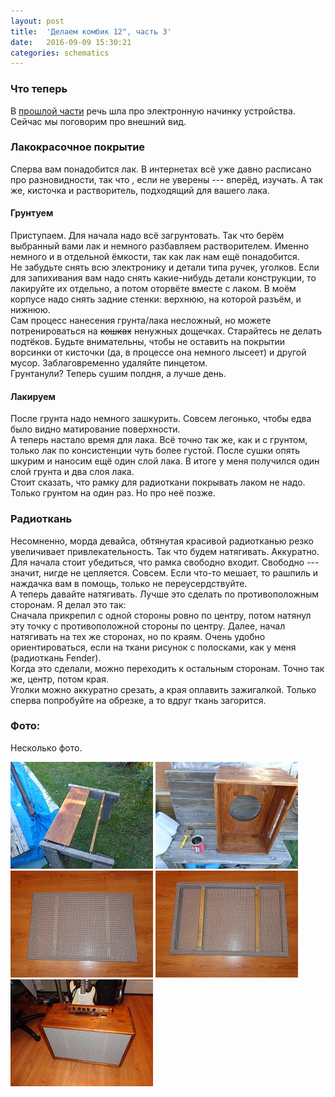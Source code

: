 ```yaml
---
layout: post
title:  'Делаем комбик 12", часть 3'
date:   2016-09-09 15:30:21
categories: schematics
---
```

<div class="modal fade" id="myModal" tabindex="-1" role="dialog" aria-labelledby="myModalLabel" aria-hidden="true">
      <div class="modal-dialog">
        <div class="modal-content">
		<center>
          <div class="modal-body">               
          </div>
		</center>
        </div><!-- /.modal-content -->
      </div><!-- /.modal-dialog -->
    </div><!-- /.modal -->

<div class="thumbnails">
</div>

### Что теперь

В [прошлой части](/schematics/cabinet_2/) речь шла про электронную начинку устройства. Сейчас мы поговорим про внешний вид.

### Лакокрасочное покрытие

Сперва вам понадобится лак. В интернетах всё уже давно расписано про разновидности, так что , если не уверены --- вперёд, изучать. А так же, кисточка и растворитель, подходящий для вашего лака.<br>

#### Грунтуем

Приступаем. Для начала надо всё загрунтовать. Так что берём выбранный вами лак и немного разбавляем растворителем. Именно немного и в отдельной ёмкости, так как лак нам ещё понадобится.<br>
Не забудьте снять всю электронику и детали типа ручек, уголков. Если для запихивания вам надо снять какие-нибудь детали конструкции, то лакируйте их отдельно, а потом оторвёте вместе с лаком. В моём корпусе надо снять задние стенки: верхнюю, на которой разъём, и нижнюю.<br>
Сам процесс нанесения грунта/лака несложный, но можете потренироваться на <s>кошках</s> ненужных дощечках. Старайтесь не делать подтёков. Будьте внимательны, чтобы не оставить на покрытии ворсинки от кисточки (да, в процессе она немного лысеет) и другой мусор. Заблаговременно удаляйте пинцетом.<br>
Грунтанули? Теперь сушим полдня, а лучше день.

#### Лакируем

После грунта надо немного зашкурить. Совсем легонько, чтобы едва было видно матирование поверхности.<br>
А теперь настало время для лака. Всё точно так же, как и с грунтом, только лак по консистенции чуть более густой. После сушки опять шкурим и наносим ещё один слой лака. В итоге у меня получился один слой грунта и два слоя лака.<br>
Стоит сказать, что рамку для радиоткани покрывать лаком не надо. Только грунтом на один раз. Но про неё позже.

### Радиоткань

Несомненно, морда девайса, обтянутая красивой радиотканью резко увеличивает привлекательность. Так что будем натягивать. Аккуратно.<br>
Для начала стоит убедиться, что рамка свободно входит. Свободно --- значит, нигде не цепляется. Совсем. Если что-то мешает, то рашпиль и наждачка вам в помощь, только не переусердствуйте.<br>
А теперь давайте натягивать. Лучше это сделать по противоположным сторонам. Я делал это так:<br>
Сначала прикрепил с одной стороны ровно по центру, потом натянул эту точку с противоположной стороны по центру. Далее, начал натягивать на тех же сторонах, но по краям. Очень удобно ориентироваться, если на ткани рисунок с полосками, как у меня (радиоткань Fender).<br>
Когда это сделали, можно переходить к остальным сторонам. Точно так же, центр, потом края.<br>
Уголки можно аккуратно срезать, а края оплавить зажигалкой. Только сперва попробуйте на обрезке, а то вдруг ткань загорится.

### Фото:
Несколько фото.<br>
<div class="fotorama"
	data-nav="thumbs"
	data-allowfullscreen="true"
	data-keyboard="true"
	data-width="50%"
	data-minwidth="720"
	data-maxwidth="1280"
	data-minheight="405"
    data-maxheight="100%">
	<a href="/img/cabinet/DSC01107.JPG" data-caption="Задние стенки"><img src="/img/cabinet/DSC01107_preview.JPG"></a>
	<a href="/img/cabinet/DSC01108.JPG" data-caption="Корпус"><img src="/img/cabinet/DSC01108_preview.JPG"></a>
	<a href="/img/cabinet/DSC01135.JPG" data-caption="Радиоткань"><img src="/img/cabinet/DSC01135_preview.JPG"></a>
	<a href="/img/cabinet/DSC01136.JPG" data-caption="Радиоткань"><img src="/img/cabinet/DSC01136_preview.JPG"></a>
	<a href="/img/cabinet/DSC01137.JPG" data-caption="В сборе"><img src="/img/cabinet/DSC01137_preview.JPG"></a>
</div>

<br><br><br><br><br>